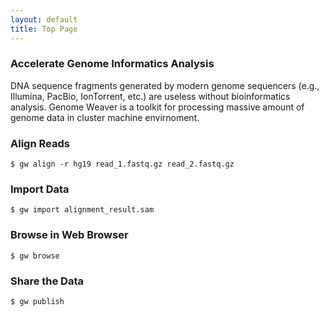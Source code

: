 ```yaml
---
layout: default
title: Top Page
---
```


### Accelerate Genome Informatics Analysis

DNA sequence fragments generated by modern genome sequencers (e.g., Illumina, PacBio, IonTorrent, etc.) are useless without bioinformatics analysis. Genome Weaver is a toolkit for processing massive amount of genome data in cluster machine envirnoment.

### Align Reads

	$ gw align -r hg19 read_1.fastq.gz read_2.fastq.gz

### Import Data

	$ gw import alignment_result.sam

### Browse in Web Browser

	$ gw browse 

### Share the Data 

	$ gw publish 


